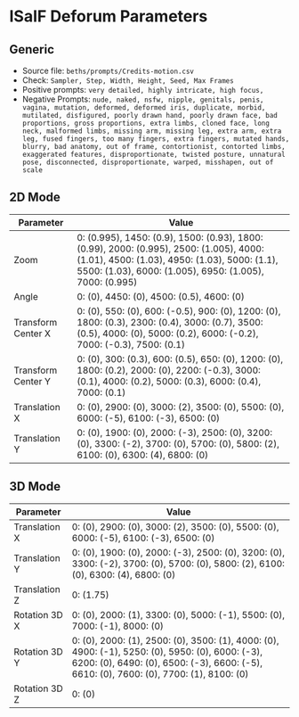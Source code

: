 # ISaIF Deforum Parameters

## Generic

- Source file: `beths/prompts/Credits-motion.csv`
- Check: `Sampler, Step, Width, Height, Seed, Max Frames`
- Positive prompts: `very detailed, highly intricate, high focus,`
- Negative Prompts: `nude, naked, nsfw, nipple, genitals, penis, vagina, mutation, deformed, deformed iris, duplicate, morbid, mutilated, disfigured, poorly drawn hand, poorly drawn face, bad proportions, gross proportions, extra limbs, cloned face, long neck, malformed limbs, missing arm, missing leg, extra arm, extra leg, fused fingers, too many fingers, extra fingers, mutated hands, blurry, bad anatomy, out of frame, contortionist, contorted limbs, exaggerated features, disproportionate, twisted posture, unnatural pose, disconnected, disproportionate, warped, misshapen, out of scale`

## 2D Mode

|Parameter|Value|
|---|---|
|Zoom|0: (0.995), 1450: (0.9), 1500: (0.93), 1800: (0.99), 2000: (0.995), 2500: (1.005), 4000: (1.01), 4500: (1.03), 4950: (1.03), 5000: (1.1), 5500: (1.03), 6000: (1.005), 6950: (1.005), 7000: (0.995)|
|Angle|0: (0), 4450: (0), 4500: (0.5), 4600: (0)|
|Transform Center X|0: (0), 550: (0), 600: (-0.5), 900: (0), 1200: (0), 1800: (0.3), 2300: (0.4), 3000: (0.7), 3500: (0.5), 4000: (0), 5000: (0.2), 6000: (-0.2), 7000: (-0.3), 7500: (0.1)|
|Transform Center Y|0: (0), 300: (0.3), 600: (0.5), 650: (0), 1200: (0), 1800: (0.2), 2000: (0), 2200: (-0.3), 3000: (0.1), 4000: (0.2), 5000: (0.3), 6000: (0.4), 7000: (0.1)|
|Translation X|0: (0), 2900: (0), 3000: (2), 3500: (0), 5500: (0), 6000: (-5), 6100: (-3), 6500: (0)|
|Translation Y|0: (0), 1900: (0), 2000: (-3), 2500: (0), 3200: (0), 3300: (-2), 3700: (0), 5700: (0), 5800: (2), 6100: (0), 6300: (4), 6800: (0)|

## 3D Mode

|Parameter|Value|
|---|---|
|Translation X|0: (0), 2900: (0), 3000: (2), 3500: (0), 5500: (0), 6000: (-5), 6100: (-3), 6500: (0)|
|Translation Y|0: (0), 1900: (0), 2000: (-3), 2500: (0), 3200: (0), 3300: (-2), 3700: (0), 5700: (0), 5800: (2), 6100: (0), 6300: (4), 6800: (0)|
|Translation Z|0: (1.75)|
|Rotation 3D X|0: (0), 2000: (1), 3300: (0), 5000: (-1), 5500: (0), 7000: (-1), 8000: (0)|
|Rotation 3D Y|0: (0), 2000: (1), 2500: (0), 3500: (1), 4000: (0), 4900: (-1), 5250: (0), 5950: (0), 6000: (-3), 6200: (0), 6490: (0), 6500: (-3), 6600: (-5), 6610: (0), 7600: (0), 7700: (1), 8100: (0)|
|Rotation 3D Z|0: (0)|